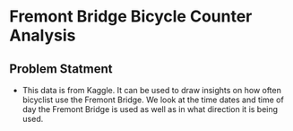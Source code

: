 # Fremont Bridge Bicycle Counter Analysis

## Problem Statment  
- This data is from Kaggle. It can be used to draw insights on how often bicyclist use the Fremont Bridge. We look at the time dates and time of day the Fremont Bridge is used as well as in what direction it is being used.